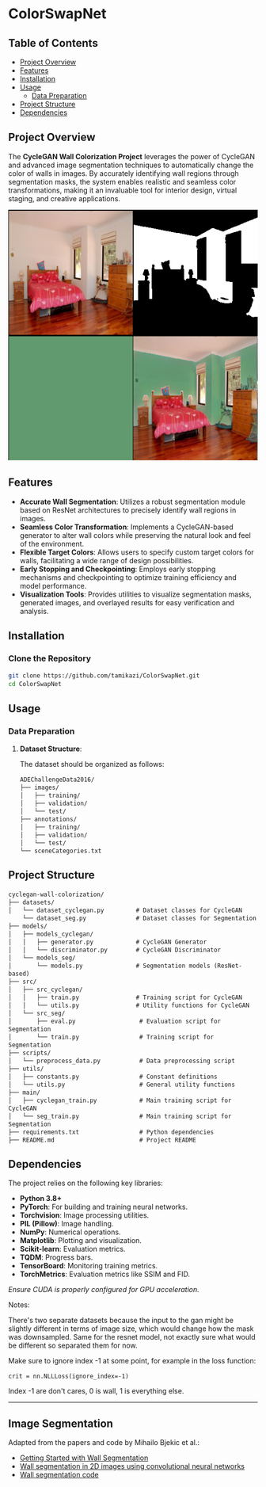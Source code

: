 # ColorSwapNet

## Table of Contents

- [Project Overview](#project-overview)
- [Features](#features)
- [Installation](#installation)
- [Usage](#usage)
  - [Data Preparation](#data-preparation)
- [Project Structure](#project-structure)
- [Dependencies](#dependencies)

## Project Overview

The **CycleGAN Wall Colorization Project** leverages the power of CycleGAN and advanced image segmentation techniques to automatically change the color of walls in images. By accurately identifying wall regions through segmentation masks, the system enables realistic and seamless color transformations, making it an invaluable tool for interior design, virtual staging, and creative applications.

![Before and After](https://github.com/tamikazi/ColorSwapNet/blob/main/results/GAN_images/input_epoch_101_batch_200.png)

## Features

- **Accurate Wall Segmentation**: Utilizes a robust segmentation module based on ResNet architectures to precisely identify wall regions in images.
- **Seamless Color Transformation**: Implements a CycleGAN-based generator to alter wall colors while preserving the natural look and feel of the environment.
- **Flexible Target Colors**: Allows users to specify custom target colors for walls, facilitating a wide range of design possibilities.
- **Early Stopping and Checkpointing**: Employs early stopping mechanisms and checkpointing to optimize training efficiency and model performance.
- **Visualization Tools**: Provides utilities to visualize segmentation masks, generated images, and overlayed results for easy verification and analysis.

## Installation

### Clone the Repository

```bash
git clone https://github.com/tamikazi/ColorSwapNet.git
cd ColorSwapNet
```

## Usage

### Data Preparation

1. **Dataset Structure**:

   The dataset should be organized as follows:

   ```
   ADEChallengeData2016/
   ├── images/
   │   ├── training/
   │   ├── validation/
   │   └── test/
   ├── annotations/
   │   ├── training/
   │   ├── validation/
   │   └── test/
   └── sceneCategories.txt
   ```

## Project Structure

```
cyclegan-wall-colorization/
├── datasets/
│   └── dataset_cyclegan.py         # Dataset classes for CycleGAN
    └── dataset_seg.py              # Dataset classes for Segmentation
├── models/
│   ├── models_cyclegan/
│   │   ├── generator.py            # CycleGAN Generator
│   │   └── discriminator.py        # CycleGAN Discriminator
│   └── models_seg/
│       └── models.py               # Segmentation models (ResNet-based)
├── src/
│   ├── src_cyclegan/
│   │   ├── train.py                # Training script for CycleGAN
│   │   └── utils.py                # Utility functions for CycleGAN
│   └── src_seg/
│       ├── eval.py                  # Evaluation script for Segmentation
│       └── train.py                 # Training script for Segmentation
├── scripts/
│   └── preprocess_data.py           # Data preprocessing script
├── utils/
│   ├── constants.py                 # Constant definitions
│   └── utils.py                     # General utility functions
├── main/
│   ├── cyclegan_train.py            # Main training script for CycleGAN
│   └── seg_train.py                 # Main training script for Segmentation
├── requirements.txt                 # Python dependencies
├── README.md                        # Project README
```

## Dependencies

The project relies on the following key libraries:

- **Python 3.8+**
- **PyTorch**: For building and training neural networks.
- **Torchvision**: Image processing utilities.
- **PIL (Pillow)**: Image handling.
- **NumPy**: Numerical operations.
- **Matplotlib**: Plotting and visualization.
- **Scikit-learn**: Evaluation metrics.
- **TQDM**: Progress bars.
- **TensorBoard**: Monitoring training metrics.
- **TorchMetrics**: Evaluation metrics like SSIM and FID.

*Ensure CUDA is properly configured for GPU acceleration.*

Notes:

There's two separate datasets because the input to the gan might be slightly different in terms of image size, which would change how the mask was downsampled. Same for the resnet model, not exactly sure what would be different so separated them for now.

Make sure to ignore index -1 at some point, for example in the loss function:
```
crit = nn.NLLLoss(ignore_index=-1)
```
Index -1 are don't cares, 0 is wall, 1 is everything else.

---

## Image Segmentation

Adapted from the papers and code by Mihailo Bjekic et al.:

- [Getting Started with Wall Segmentation](https://www.researchgate.net/publication/363059238_Getting_Started_with_Wall_Segmentation)
- [Wall segmentation in 2D images using convolutional neural networks](https://www.researchgate.net/publication/373861585_Wall_segmentation_in_2D_images_using_convolutional_neural_networks)
- [Wall segmentation code](https://github.com/bjekic/WallSegmentation/tree/main)
